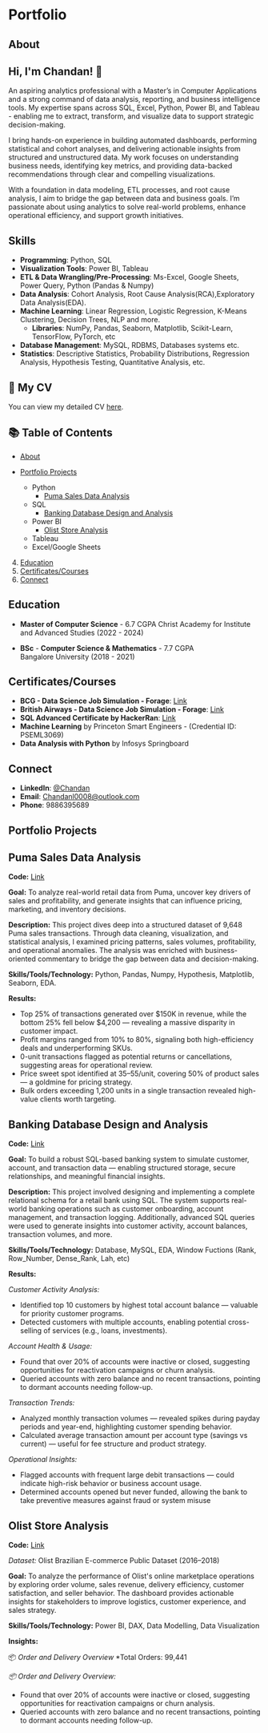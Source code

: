 # Portfolio
## About
## Hi, I'm Chandan! 👋 

An aspiring analytics professional with a Master’s in Computer Applications and a strong command of data analysis, reporting, and business intelligence tools. My expertise spans across SQL, Excel, Python, Power BI, and Tableau - enabling me to extract, transform, and visualize data to support strategic decision-making.

I bring hands-on experience in building automated dashboards, performing statistical and cohort analyses, and delivering actionable insights from structured and unstructured data. My work focuses on understanding business needs, identifying key metrics, and providing data-backed recommendations through clear and compelling visualizations.

With a foundation in data modeling, ETL processes, and root cause analysis, I aim to bridge the gap between data and business goals. I’m passionate about using analytics to solve real-world problems, enhance operational efficiency, and support growth initiatives.

## Skills  
- **Programming**: Python, SQL  
- **Visualization Tools**: Power BI, Tableau
- **ETL & Data Wrangling/Pre-Processing**: Ms-Excel, Google Sheets, Power Query, Python (Pandas & Numpy)
- **Data Analysis**: Cohort Analysis, Root Cause Analysis(RCA),Exploratory Data Analysis(EDA). 
- **Machine Learning**: Linear Regression, Logistic Regression, K-Means Clustering, Decision Trees, NLP and more.
    -  **Libraries**: NumPy, Pandas, Seaborn, Matplotlib, Scikit-Learn, TensorFlow, PyTorch, etc
- **Database Management**: MySQL, RDBMS, Databases systems etc.
- **Statistics**: Descriptive Statistics, Probability Distributions, Regression Analysis, Hypothesis Testing, Quantitative Analysis, etc.

## 📄 My CV  
You can view my detailed CV [here](https://github.com/chandan0026/Portfolio-Projects/blob/main/Resume%20-%20Chandan.pdf).   

## 📚 Table of Contents  
-  [About](#about)  
- [Portfolio Projects](#portfolio-projects)
 
   - Python
       - [Puma Sales Data Analysis](#puma-sales-data-analysis)
   - SQL
       - [Banking Database Design and Analysis](#banking-database-design-and-analysis)
   - Power BI
       - [Olist Store Analysis](#olist-store-analysis)
   - Tableau
   - Excel/Google Sheets

     
4. [Education](#education)  
5. [Certificates/Courses](#certificates-/-courses)  
6. [Connect](#connect)   

## Education

- **Master of Computer Science** - 6.7 CGPA
   Christ Academy for Institute and Advanced Studies (2022 - 2024)
  
- **BSc** - **Computer Science & Mathematics** - 7.7 CGPA  
   Bangalore University (2018 - 2021)


## Certificates/Courses
- **BCG - Data Science Job Simulation - Forage**: [Link](https://forage-uploads-prod.s3.amazonaws.com/completion-certificates/SKZxezskWgmFjRvj9/Tcz8gTtprzAS4xSoK_SKZxezskWgmFjRvj9_yvZK8fdargwGnLHvx_1738672743026_completion_certificate.pdf)
- **British Airways - Data Science Job Simulation - Forage**: [Link](https://forage-uploads-prod.s3.amazonaws.com/completion-certificates/tMjbs76F526fF5v3G/NjynCWzGSaWXQCxSX_tMjbs76F526fF5v3G_yvZK8fdargwGnLHvx_1736937506908_completion_certificate.pdf)
- **SQL Advanced Certificate by HackerRan**: [Link](https://www.hackerrank.com/certificates/0bea6598e58a)
- **Machine Learning** by Princeton Smart Engineers - (Credential ID: PSEML3069)
- **Data Analysis with Python** by Infosys Springboard

## Connect 
- **LinkedIn**: [@Chandan](https://www.linkedin.com/in/chandan-l-19735b318)
- **Email**: Chandanl0008@outlook.com
- **Phone**: 9886395689

## Portfolio Projects

## Puma Sales Data Analysis

**Code:** [Link](https://github.com/chandan0026/Portfolio-Projects/blob/main/puma_data.ipynb)

**Goal:** To analyze real-world retail data from Puma, uncover key drivers of sales and profitability, and generate insights that can influence pricing, marketing, and inventory decisions.

**Description:** This project dives deep into a structured dataset of 9,648 Puma sales transactions. Through data cleaning, visualization, and statistical analysis, I examined pricing patterns, sales volumes, profitability, and operational anomalies. The analysis was enriched with business-oriented commentary to bridge the gap between data and decision-making.

**Skills/Tools/Technology:** Python, Pandas, Numpy, Hypothesis, Matplotlib, Seaborn, EDA.

**Results:** 
* Top 25% of transactions generated over $150K in revenue, while the bottom 25% fell below $4,200 — revealing a massive disparity in customer impact.
* Profit margins ranged from 10% to 80%, signaling both high-efficiency deals and underperforming SKUs.
* 0-unit transactions flagged as potential returns or cancellations, suggesting areas for operational review.
* Price sweet spot identified at $35–$55/unit, covering 50% of product sales — a goldmine for pricing strategy.
* Bulk orders exceeding 1,200 units in a single transaction revealed high-value clients worth targeting.

## Banking Database Design and Analysis

**Code:** [Link](https://github.com/chandan0026/Portfolio-Projects/blob/main/banking%20-%20project.sql)

**Goal:** To build a robust SQL-based banking system to simulate customer, account, and transaction data — enabling structured storage, secure relationships, and meaningful financial insights.

**Description:** This project involved designing and implementing a complete relational schema for a retail bank using SQL. The system supports real-world banking operations such as customer onboarding, account management, and transaction logging. Additionally, advanced SQL queries were used to generate insights into customer activity, account balances, transaction volumes, and more.

**Skills/Tools/Technology:** Database, MySQL, EDA, Window Fuctions (Rank, Row_Number, Dense_Rank, Lah, etc)

**Results:** 

*Customer Activity Analysis:*
  * Identified top 10 customers by highest total account balance — valuable for priority customer programs.
  * Detected customers with multiple accounts, enabling potential cross-selling of services (e.g., loans, investments).

*Account Health & Usage:*
  * Found that over 20% of accounts were inactive or closed, suggesting opportunities for reactivation campaigns or churn analysis.
  * Queried accounts with zero balance and no recent transactions, pointing to dormant accounts needing follow-up.

*Transaction Trends:*
  * Analyzed monthly transaction volumes — revealed spikes during payday periods and year-end, highlighting customer spending behavior.
  * Calculated average transaction amount per account type (savings vs current) — useful for fee structure and product strategy.

*Operational Insights:*
  * Flagged accounts with frequent large debit transactions — could indicate high-risk behavior or business account usage.
  * Determined accounts opened but never funded, allowing the bank to take preventive measures against fraud or system misuse

## Olist Store Analysis

**Code:** [Link](https://github.com/chandan0026/Portfolio-Projects/blob/main/Olist%20Store%20Analysis.pdf) 

*Dataset:* Olist Brazilian E-commerce Public Dataset (2016–2018)

**Goal:** To analyze the performance of Olist's online marketplace operations by exploring order volume, sales revenue, delivery efficiency, customer satisfaction, and seller behavior. The dashboard provides actionable insights for stakeholders to improve logistics, customer experience, and sales strategy.

**Skills/Tools/Technology:** Power BI, DAX, Data Modelling, Data Visualization

**Insights:**

📦 *Order and Delivery Overview*
         *Total Orders: 99,441


*📦 Order and Delivery Overview:*
  * Found that over 20% of accounts were inactive or closed, suggesting opportunities for reactivation campaigns or churn analysis.
  * Queried accounts with zero balance and no recent transactions, pointing to dormant accounts needing follow-up.



